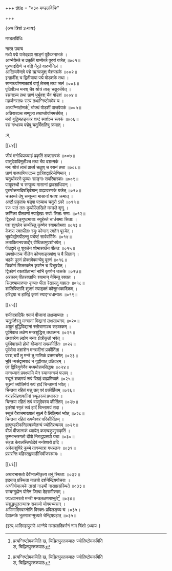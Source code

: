 +++
title = "०३० मण्डलविधिः"

+++

\{अथ त्रिंशो ऽध्यायः\}

मण्डलविधिः  
    
नारद उवाच  
मध्ये पद्मे यजेद्ब्रह्म साङ्गं पूर्वेब्जनाभकं   ।  
आग्नेयेब्जे च प्रकृतिं याम्येब्जे पुरुषं यजेत् ॥००१॥  
पुरुषाद्दक्षिणे च वह्निं नैरृते वारुणेनिलं   ।  
आदित्यमैन्दवे पद्मे ऋग्यजुश् चैशपद्मके ॥००२॥  
इन्द्रादींश् च द्वितीयायां पद्मे षोडशके तथा   ।  
सामाथर्वाणमाकाशं वायुं तेजस् तथा जलं   ॥००३॥  
पृठिवीञ्च मनश् चैव श्रोत्रं त्वक् चक्षुरर्चयेत्   ।  
रसनाञ्च तथा घ्राणं भूर्भुवश् चैव षोडशं   ॥००४॥  
महर्जनस्तपः सत्यं तथाग्निष्टोममेव च ।  
अत्यग्निष्टोमकं[^१] चोक्थं षोडशीं वाजपेयकं   ॥००५॥  
अतिरात्रञ्च सम्पूज्य तथाप्तोर्याममर्चयेत् ।  
मनो बुद्धिमहङ्कारं शब्दं स्पर्शञ्च रूपकं   ॥००६॥  
रसं गन्धञ्च पद्मेषु चतुर्विंशतिषु क्रमात् ।  
    
:न्  
    
[^१]: प्रत्यग्निष्टोमकमिति ख, चिह्नितपुस्तकपाठः ज्योतिष्टोमकमिति  
ङ, चिह्नितपुस्तकपाठः  

[[८४]]
    
जीवं मनोधिपञ्चाहं प्रकृतिं शब्दमात्रकं   ॥००७॥  
वासुदेवादिमूर्तीञ्च तथा चैव दशत्मकं ।  
मनः श्रोत्रं त्वचं प्रार्च्य चक्षुश् च रसनं तथा   ॥००८॥  
घ्राणं वाक्पाणिपादञ्च द्वात्रिंशद्वारिजेष्विमान्   ।  
चतुर्थावरणे पूज्याः साङ्गाः सपरिवारकाः   ॥००९॥  
पायूपस्थौ च सम्पूज्य मासानां द्वादशाधिपान्   ।  
पुरुषोत्तमादिषड्विंशान् वाह्यावरणके यजेत्   ॥०१०॥  
चक्राब्जे तेषु सम्पूज्या मासानां पतयः क्रमात्   ।  
अष्टौ प्रकृतयः षड्वा पञ्चाथ चतुरो ऽपरे   ॥०११॥  
रजः पातं ततः कुर्याल्लिखिते मण्डले शृणु   ।  
कर्णिका पीतवर्णा स्याद्रेखाः सर्वाः सिताः समाः   ॥०१२॥  
द्विहस्ते ऽङ्गुष्टमात्राः स्युर्हस्ते चार्धसमाः सिताः   ।  
पद्मं शुक्लेन सन्धींस्तु कृष्णेन श्यामतोथवा   ॥०१३॥  
केशरा रक्तपीताः स्युः कोणान् रक्तेन पूरयेत् ।  
भूषयेद्योगपीठन्तु यथेष्टं सार्ववर्णिकैः   ॥०१४॥  
लतावितानपत्राद्यैर् वीथिकामुपशोभयेत् ।  
पीठद्वारे तु शुक्लेन शोभारक्तेन पीततः ॥०१५॥  
उपशोभाञ्च नीलेन कोणशङ्ख्यांश् च वै सितान्   ।  
भद्रके पूरणं प्रोक्तमेवमन्येषु पूरणं ॥०१६॥  
त्रिकोणं सितरक्तेन कृष्णेन च विभूषयेत् ।  
द्विकोणं रक्तपीताभ्यां नाभिं कृष्णेन चक्रके   ॥०१७॥  
अरकान् पीतरक्ताभिः श्यामान् नेमिन्तु रक्ततः ।  
सितश्यामारुणाः कृष्णाः पीता रेखास्तु वाह्यतः   ॥०१८॥  
शालिपिष्टादि शुक्लं स्याद्रक्तं कौसुम्भकादिकम्   ।  
हरिद्रया च हारिद्रं कृष्णं स्याद्दग्धधान्यतः   ॥०१९॥  

[[८५]]
    
शमीपत्रादिकैः श्यामं वीजानां लक्षजाप्यतः   ।  
चतुर्लक्षैस्तु मन्त्राणां विद्यानां लक्षसाधनम्   ॥०२०॥  
अयुतं बुद्धिविद्यानां स्तोत्राणाञ्च सहस्रकम् ।  
पूर्वमेवाथ लक्षेण मन्त्रशुद्धिस् तथात्मनः   ॥०२१॥  
तथापरेण लक्षेण मन्त्रः क्षेत्रीकृतो भवेत्   ।  
पूर्वमेवासमो होमो वीजानां सम्प्रकीर्तितः ॥०२२॥  
पूर्वसेवा दशांशेन मन्त्रादीनां प्रकीर्तिता   ।  
परश् चर्ये तु मन्त्रे तु मासिकं व्रतमाचरेत् ॥०२३॥  
भुवि न्यसेद्वामपादं न गृह्णीयात् प्रतिग्रहम् ।  
एवं द्वित्रिगुणेनैव मध्यमोत्तमसिद्धयः ॥०२४॥  
मन्त्रध्यानं प्रवक्ष्यामि येन स्यान्मन्त्रजं फलम्   ।  
स्थूलं शब्दमयं रूपं विग्रहं वाह्यमिष्यते   ॥०२५॥  
सुक्ष्मां ज्योतिर्मयं रूपं हार्दं चिन्तामयं भवेत्   ।  
चिन्तया रहितं यत्तु तत् परं प्रकीर्तितम् ॥०२६॥  
वराहसिंहशक्तीनां स्थूलरूपं प्रधानतः   ।  
चिन्तया रहितं रूपं वासुदेवस्य कीर्तितम् ॥०२७॥  
इतरेषां स्मृतं रूपं हार्दं चिन्तामयं सदा   ।  
स्थूलं वैराजमाख्यातं सूक्ष्मं वै लिङ्गितं भवेत्   ॥०२८॥  
चिन्तया रहितं रूपमैश्वरं परिकीर्तितम् ।  
हृत्पुण्डरीकनिलयञ्चैतन्यं ज्योतिरव्ययम् ॥०२९॥  
वीजं वीजात्मकं ध्यायेत् कदम्बकुसुमाकृतिं   ।  
कुम्भान्तरगतो दीपो निरुद्धप्रसवो यथा ॥०३०॥  
संहतः केवलस्तिष्ठेदेवं मन्त्रेश्वरो हृदि ।  
अनेकशुषिरे कुम्भे तावन्मात्रा गभस्तयः ॥०३१॥  
प्रसरन्ति वहिस्तद्वन्नाडीभिर्वीजरश्मयः ।  

[[८६]]
    
अथावभासतो दैवीमात्मीकृत्य तनुं स्थिताः ॥०३२॥  
हृदयात् प्रस्थिता नाड्यो दर्शनेन्द्रियगोचराः ।  
अग्नीषोमात्मके तासां नाड्यौ नासाग्रसंस्थिते   ॥०३३॥  
सम्यग्गुह्येन योगेन जित्वा देहसमीरणम् ।  
जपध्यानरतो मन्त्री मन्त्रलक्षणमश्नुते[^१] ॥०३४॥  
संशुद्धभूततन्मात्रः सकामो योगमभ्यसन् ।  
अणिमादिमवाप्नोति विरक्तः प्रविलङ्घ्य च ।०३५।  
देवात्मके भूतमात्रान्मुच्यते चेन्द्रियग्रहात् ॥०३५॥

\{इत्य् आदिमहापुराणे आग्नेये मण्डलादिवर्णनं नाम त्रिंशो ऽध्यायः  }
    